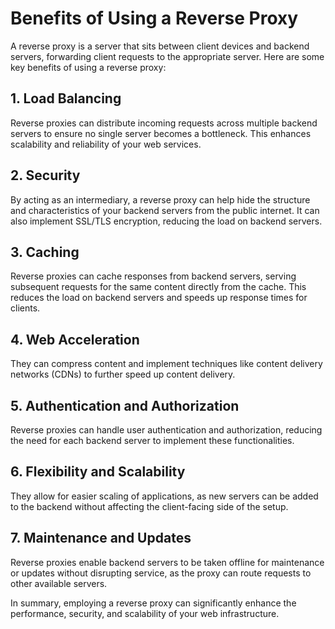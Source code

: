 # Benefits of Using a Reverse Proxy

A reverse proxy is a server that sits between client devices and backend servers, forwarding client requests to the appropriate server. Here are some key benefits of using a reverse proxy:

## 1. **Load Balancing**
Reverse proxies can distribute incoming requests across multiple backend servers to ensure no single server becomes a bottleneck. This enhances scalability and reliability of your web services.

## 2. **Security**
By acting as an intermediary, a reverse proxy can help hide the structure and characteristics of your backend servers from the public internet. It can also implement SSL/TLS encryption, reducing the load on backend servers.

## 3. **Caching**
Reverse proxies can cache responses from backend servers, serving subsequent requests for the same content directly from the cache. This reduces the load on backend servers and speeds up response times for clients.

## 4. **Web Acceleration**
They can compress content and implement techniques like content delivery networks (CDNs) to further speed up content delivery.

## 5. **Authentication and Authorization**
Reverse proxies can handle user authentication and authorization, reducing the need for each backend server to implement these functionalities.

## 6. **Flexibility and Scalability**
They allow for easier scaling of applications, as new servers can be added to the backend without affecting the client-facing side of the setup.

## 7. **Maintenance and Updates**
Reverse proxies enable backend servers to be taken offline for maintenance or updates without disrupting service, as the proxy can route requests to other available servers.

In summary, employing a reverse proxy can significantly enhance the performance, security, and scalability of your web infrastructure.

